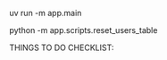 <!-- Ensight - Backend -->

<!-- UV SERVER START -->

uv run -m app.main

<!-- SQLITE 3 DATABASE STARTUP -->
<!-- sqlite3 ./test.db
sqlite> .tables
users -->

<!-- SCRIPTS RUN FROM BACKEND DIRECTORY -->

python -m app.scripts.reset_users_table

<!-- SWAGGER ENPOINT -->
<!-- http://localhost:8000/docs -->

THINGS TO DO CHECKLIST:
